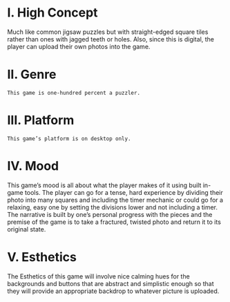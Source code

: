 # I. High Concept

  Much like common jigsaw puzzles but with straight-edged square tiles rather than ones with jagged teeth or holes. Also, since this is digital, the player can upload their own photos into the game.

# II. Genre
	
	This game is one-hundred percent a puzzler.

# III. Platform 

	This game’s platform is on desktop only. 

# IV. Mood 

  This game’s mood is all about what the player makes of it using built in-game tools. The player can go for a tense, hard experience by dividing their photo into many squares and including the timer mechanic or could go for a relaxing, easy one by setting the divisions lower and not including a timer. The narrative is built by one’s personal progress with the pieces and the premise of the game is to take a fractured, twisted photo and return it to its original state. 

# V. Esthetics

  The Esthetics of this game will involve nice calming hues for the backgrounds and buttons that are abstract and simplistic enough so that they will provide an appropriate backdrop to whatever picture is uploaded.
